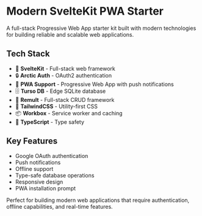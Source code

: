 # Modern SvelteKit PWA Starter

A full-stack Progressive Web App starter kit built with modern technologies for building reliable and scalable web applications.

## Tech Stack

- 🎯 **SvelteKit** - Full-stack web framework
- 🔒 **Arctic Auth** - OAuth2 authentication
- 📱 **PWA Support** - Progressive Web App with push notifications
- 🗄️ **Turso DB** - Edge SQLite database
- 🔄 **Remult** - Full-stack CRUD framework
- 🎨 **TailwindCSS** - Utility-first CSS
- 📦 **Workbox** - Service worker and caching
- 🚀 **TypeScript** - Type safety

## Key Features

- Google OAuth authentication
- Push notifications
- Offline support
- Type-safe database operations
- Responsive design
- PWA installation prompt

Perfect for building modern web applications that require authentication, offline capabilities, and real-time features.
